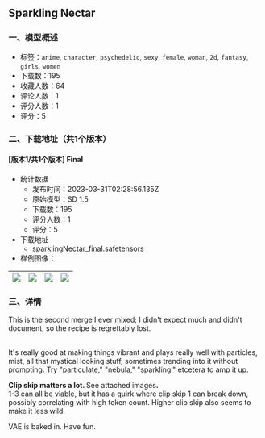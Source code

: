 ## Sparkling Nectar
### 一、模型概述

- 标签：`anime`, `character`, `psychedelic`, `sexy`, `female`, `woman`, `2d`, `fantasy`, `girls`, `women`
- 下载数：195
- 收藏人数：64
- 评论人数：1
- 评分人数：1
- 评分：5

### 二、下载地址（共1个版本）

#### [版本1/共1个版本] Final

- 统计数据
  - 发布时间：2023-03-31T02:28:56.135Z
  - 原始模型：SD 1.5
  - 下载数：195
  - 评分人数：1
  - 评分：5
- 下载地址
  - [sparklingNectar_final.safetensors](https://civitai.com/api/download/models/31616)
- 样例图像：

| <img src="https://image.civitai.com/xG1nkqKTMzGDvpLrqFT7WA/bb3aeaea-47ac-4331-a057-b56511428100/width=450/359946.jpeg" /> | <img src="https://image.civitai.com/xG1nkqKTMzGDvpLrqFT7WA/cc0ff59a-7679-4261-1190-311a64a05c00/width=450/360308.jpeg" /> | <img src="https://image.civitai.com/xG1nkqKTMzGDvpLrqFT7WA/5fcaabd6-d438-4f8f-05eb-102383611b00/width=450/360283.jpeg" /> | <img src="https://image.civitai.com/xG1nkqKTMzGDvpLrqFT7WA/24db9a62-a437-4616-a642-ce47f03cb100/width=450/360282.jpeg" /> |
| ---- | ---- | ---- | ---- |


### 三、详情
<p>This is the second merge I ever mixed; I didn't expect much and didn't document, so the recipe is regrettably lost.</p><p><br />It's really good at making things vibrant and plays really well with particles, mist, all that mystical looking stuff, sometimes trending into it without prompting. Try "particulate," "nebula," "sparkling," etcetera to amp it up.</p><p></p><p><strong>Clip skip matters a lot. </strong>See attached images<strong>.</strong><br />1-3 can all be viable, but it has a quirk where clip skip 1 can break down, possibly correlating with high token count. Higher clip skip also seems to make it less wild.</p><p>VAE is baked in. Have fun.</p>